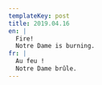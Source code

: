 ```yaml
---
templateKey: post
title: 2019.04.16
en: |
  Fire!
  Notre Dame is burning.
fr: |
  Au feu !
  Notre Dame brûle.
---
```


